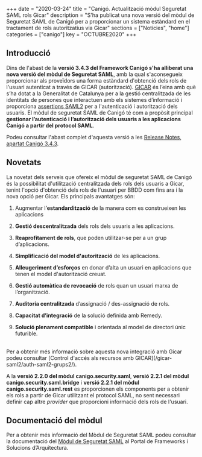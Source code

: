 +++
date        = "2020-03-24"
title       = "Canigó. Actualització mòdul Seguretat SAML rols Gicar"
description = "S'ha publicat una nova versió del mòdul de Seguretat SAML de Canigó per a proporcionar un sistema estàndard en el tractament de rols autoritzatius via Gicar"
sections    = ["Notícies", "home"]
categories  = ["canigo"]
key         = "OCTUBRE2020"
+++

## Introducció

Dins de l'abast de la **versió 3.4.3 del Framework Canigó s'ha alliberat una nova versió del mòdul de Seguretat SAML**,
amb la qual s'aconsegueix proporcionar als proveïdors una forma estàndard d'obtenció dels rols de l'usuari autenticat a través de GICAR (autorització).
[GICAR](/gicar/descripcio/) és l’eina amb què s’ha dotat a la Generalitat de Catalunya per a la gestió centralitzada de les identitats de persones que interactuen amb els sistemes d’informació
i proporciona [assertions SAML2](https://en.wikipedia.org/wiki/SAML_2.0) per a l'autenticació i autorització dels usuaris.
El mòdul de seguretat SAML de Canigó té com a propòsit principal **gestionar l’autenticació i l’autorització dels usuaris a les aplicacions Canigó a partir del protocol SAML**.

Podeu consultar l'abast complet d'aquesta versió a les [Release Notes, apartat Canigó 3.4.3](/canigo-download-related/release-notes-canigo-34).

## Novetats

La novetat dels serveis que ofereix el mòdul de seguretat SAML de Canigó és la possibilitat d'utilització centralitzada dels rols dels usuaris a Gicar, tenint l'opció d'obtenció
dels rols de l'usuari per BBDD com fins ara i la nova opció per Gicar. Els principals avantatges són:

1. Augmentar l’**estandardització** de la manera com es construeixen les aplicacions

2. **Gestió descentralitzada** dels rols dels usuaris a les aplicacions.

3. **Reaprofitament de rols**, que poden utilitzar-se per a un grup d’aplicacions.

4. **Simplificació del model d'autorització** de les aplicacions.

5. **Alleugeriment d’esforços** en donar d’alta un usuari en aplicacions que tenen el model d'autorització creuat.

6. **Gestió automàtica de revocació** de rols quan un usuari marxa de l’organització.

7. **Auditoria centralitzada** d’assignació / des-assignació de rols.

8. **Capacitat d’integració** de la solució definida amb Remedy.

9. **Solució plenament compatible** i orientada al model de directori únic futurible.

<br/>
Per a obtenir més informació sobre aquesta nova integració amb Gicar podeu consultar [Control d'accés als recursos amb GICAR](/gicar-saml2/auth-saml2-grups2/).

A la **versió 2.2.0 del mòdul canigo.security.saml**, **versió 2.2.1 del mòdul canigo.security.saml.bridge** i **versió 2.2.1 del mòdul canigo.security.saml.rest** es
proporcionen els components per a obtenir els rols a partir de Gicar utilitzant el protocol SAML, no sent necessari definir cap altre *provider* que proporcioni informació dels rols de l'usuari.

## Documentació del mòdul

Per a obtenir més informació del Mòdul de Seguretat SAML podeu consultar la documentació del [Mòdul de Seguretat SAML](/canigo-documentacio-versions-3x-core/modul-saml/) al Portal de Frameworks i Solucions d’Arquitectura.
